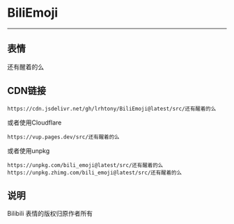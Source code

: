 # BiliEmoji
---
## 表情
还有醒着的么
## CDN链接
```
https://cdn.jsdelivr.net/gh/lrhtony/BiliEmoji@latest/src/还有醒着的么
```
或者使用Cloudflare
```
https://vup.pages.dev/src/还有醒着的么
```
或者使用unpkg
```
https://unpkg.com/bili_emoji@latest/src/还有醒着的么
https://unpkg.zhimg.com/bili_emoji@latest/src/还有醒着的么
```
## 说明
Bilibili 表情的版权归原作者所有
